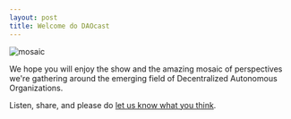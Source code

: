 ```yaml
---
layout: post
title: Welcome do DAOcast
---
```


![mosaic](http://wallpoper.com/images/00/24/07/85/abstract-mosaic_00240785.jpg)

We hope you will enjoy the show and the amazing mosaic of perspectives we're gathering around the emerging field of Decentralized Autonomous Organizations.

Listen, share, and please do [let us know what you think](https://twitter.com/DAO_cast).
